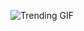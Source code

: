 
<!-- GIF_SECTION -->
![Trending GIF](https://media1.giphy.com/media/v1.Y2lkPThiYjIxNzcycm1oejVydzM1b25ibnB6bGR4ZGxhNnY2eWZrejVza3ZvaGhqbXpyciZlcD12MV9naWZzX3NlYXJjaCZjdD1n/Ws6T5PN7wHv3cY8xy8/giphy.gif)
<!-- END_GIF_SECTION -->
